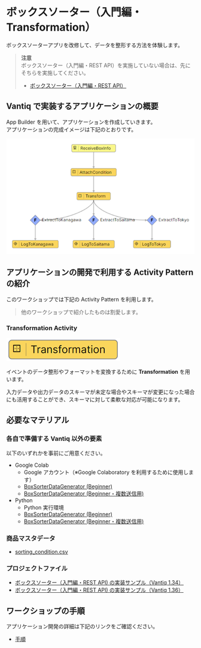 # ボックスソーター（入門編・Transformation）

ボックスソーターアプリを改修して、データを整形する方法を体験します。  

> **注意**  
> ボックスソーター（入門編・REST API）を実施していない場合は、先にそちらを実施してください。  
> - [ボックスソーター（入門編・REST API）](./../rest-api/readme.md)

## Vantiq で実装するアプリケーションの概要

App Builder を用いて、アプリケーションを作成していきます。  
アプリケーションの完成イメージは下記のとおりです。  

![vantiq-app.png](./imgs/vantiq-app.png)

## アプリケーションの開発で利用する Activity Pattern の紹介

このワークショップでは下記の Activity Pattern を利用します。
> 他のワークショップで紹介したものは割愛します。  

### Transformation Activity

![activitypattern_transformation.png](./imgs/activitypattern_transformation.png)

イベントのデータ整形やフォーマットを変換するために **Transformation** を用います。  

入力データや出力データのスキーマが未定な場合やスキーマが変更になった場合にも活用することができ、スキーマに対して柔軟な対応が可能になります。  

## 必要なマテリアル

### 各自で準備する Vantiq 以外の要素

以下のいずれかを事前にご用意ください。

- Google Colab
  - Google アカウント（※Google Colaboratory を利用するために使用します）
  - [BoxSorterDataGenerator (Beginner)](/vantiq-google-colab/docs/jp/box-sorter_data-generator_beginner.ipynb)
  - [BoxSorterDataGenerator (Beginner・複数送信用)](/vantiq-google-colab/docs/jp/box-sorter_data-generator_beginner_multi.ipynb)
- Python
  - Python 実行環境
  - [BoxSorterDataGenerator (Beginner)](/vantiq-google-colab/docs/jp/box-sorter_data-generator_beginner.py)
  - [BoxSorterDataGenerator (Beginner・複数送信用)](/vantiq-google-colab/docs/jp/box-sorter_data-generator_beginner_multi.py)

### 商品マスタデータ

- [sorting_condition.csv](./../../data/sorting_condition.csv)

### プロジェクトファイル

- [ボックスソーター（入門編・REST API) の実装サンプル（Vantiq 1.34）](./../../data/box_sorter_beginner_restapi_1.34.zip)
- [ボックスソーター（入門編・REST API) の実装サンプル（Vantiq 1.36）](./../../data/box_sorter_beginner_restapi_1.36.zip)

## ワークショップの手順

アプリケーション開発の詳細は下記のリンクをご確認ください。  

- [手順](./instruction.md)
